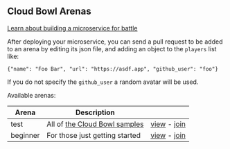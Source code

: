 Cloud Bowl Arenas
-----------------

[Learn about building a microservice for battle](https://codelabs.developers.google.com/codelabs/battle-peach/index.html)

After deploying your microservice, you can send a pull request to be added to an arena by editing its json file, and adding an object to the `players` list like:
```
{"name": "Foo Bar", "url": "https://asdf.app", "github_user": "foo"}
```

If you do not specify the `github_user` a random avatar will be used.

Available arenas:

| Arena | Description | |
|-------|-------------|-|
| test  | All of [the Cloud Bowl samples](https://github.com/GoogleCloudPlatform/cloudbowl-microservice-game/tree/master/samples) | [view](http://cloudbowl.gcplab.me/test) - [join](edit/master/test.json) |
| beginner | For those just getting started | [view](http://cloudbowl.gcplab.me/beginner) - [join](edit/master/beginner.json) |
